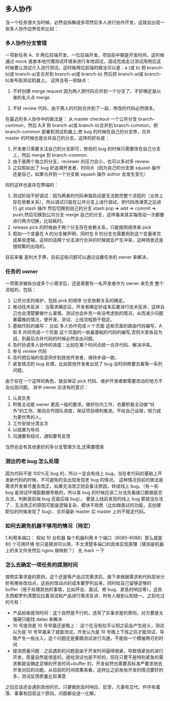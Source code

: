## 多人协作

当一个任务很大当时候，必然会拆解成多项然后多人进行协作开发，这就会出现一些多人协作边界任务比如：

### 多人协作分支管理

一项新任务 A、B 两位前端开发，一位后端开发。项目前中期是开发时间，这时候通过 mock 或者本地代理测试环境来进行本地调试，调试完成走过测试用例后这时候要让测试介入进行测试。这时候两位前端的做法可以是：a (或 b) 把 branch-b(或 branch-a)支合并到 branch-a(或 branch-b) 然后把 branch-a(或 branch-b)发布到测试机器上。
这样会有一些缺点：

1. 不好创建 merge request 因为两人把代码合并到一个分支了，不好确定是以谁的名义点 merge.

2. 不好 review 代码，由于两人的代码合并到了一起，修改的代码必然很多。

在最近的多人协作中的做法是： 从 master checkout 一个公共分支 branch-common，然后 A,B 把 branch-a(或 branch-b)合并到 branch-common，把 branch-common 部署到测试机器上,修 bug 的时候在自己的分支修，合并 master 的时候也是合并自己的分支。这样的好处是：

1. 开发者只需要关注自己的分支即可，修改的 bug 的时候只需要改在自己分支上，然后 merge 到 branch-common.
2. 由于是两个独立的分支，reviewer 的压力会小，也可以多对多 review.
3. 之后假如出了 bug 好追溯开发者、时间点（因为自己的分支做 squash 操作 还是自己，如果合并到一个分支做 squash 操作 author 会发生变化）

同时这样也是存在弊端的：

1. 测试阶段不好调试：因为两者的代码单独启动是无法跑完整个流程的（业务上存在依赖关系），所以调试只能在公共分支上进行调试，把代码改满意之后进行 git stash 操作 然后切换到自己的分支 stash pop => add => commit => push,然后切换到公共分支 merge 自己的分支，这样看来其实每改动一次都要进行两次切换，比较耗时。
2. release pick 的时候由于两个分支存在依赖关系，只能按照顺序来 pick
3. 假如一个变量在 A 的分支被声明，同时在 B 的分支也需要用到这个变量来完成某些逻辑，这样的话两个分支进行合并的时候就会产生冲突，这种场景还是很频繁的出现的。

目前来看 是利大于弊，目前这些问题可以通过设置任务的 owner 来解决。

### 任务的 owner

一项需求被拆分成多个小需求后，还是需要有一名开发者作为 owner 来负责 整个流程的，包括：

1. 公共分支的维护，包括 pick 的顺序 分支依赖关系的确定。
2. 推动技术反讲： 当需求确定后，开发者确定好成本后要进行技术反讲，这样自己也会清楚要做什么事情、测试也会补充一些没考虑到的情况，从而减少问题暴露晚的情况，使开发、测试、上线流程趋于稳定。
3. 基础代码的编写： 比如 多人协作完成 n 个页面 这些页面的路由代码编写、A 和 B 共同完成一个页面 这个页面的一些最基础的代码的编写,否则大家各自为战，到最后合并代码的时候必然会出问题。
4. 及时协调多人协作的进度：比如在某个时间点统一合并代码、解决冲突。
5. 参与 review 代码
6. 及时把后端的信息同步到其他开发者，保持步调一致。
7. 紧急情况的 bug 处理，比如其他开发者出现了 bug 没时间修要去看等一系列问题。

由于存在一个这样的角色，就会保证 pick 代码、维护开发者都需要改动的地方不会出现问题。
其中 owner 应该有的意识：

1. 认真负责
2. 积极主动是 owner 更高一级的要求。做好份内工作，也要积极主动做"份外"的工作。推动合作团队进度，保证项目顺利推进。不给自己设限，努力成为更优秀的人。
3. 工作安排分清主次
4. 以结果为导向
5. 沟通要有结论，通知要有反馈

当然也会有其他更好的多分支管理方法,还需要摸索

### 测出的老 bug 怎么处理

因为代码不是 100%无 bug 的，所以一定会有线上 bug，当在老代码的基础上开发新代码的时候，不可避免的会出现发现老 bug 的情况。
这种情况目前的做法是需求开发者尽量去改正，如果无法改正则会备注原因，转成线上 bug。（有一些 bug 是测试环境脏数据导致的，所以查 bug 的时候应该二分法先看接口数据是否合法，判断是前端 bug 还是后端 bug）。
要是上线前发现的线上 bug 那就没办法了...
无法改正的原因可能是逻辑复杂、模块不熟悉（比如做面试的功能，去创建职位的时候发现了 bug）、合并最新 master 后 master 上的不稳定代码。

### 如何去避免机器不够用的情况（待定）

1.利用多端口：
假如 10 台机器 每个机器利用 8 个端口（8080-8088）那么就是 80 个可用环境
但只是猜测可以用，不太清楚多端口的具体实现原理（猜测是机器上的多文件夹然后 nginx 做映射？）
先 mark 一下

### 怎么去确定一项任务的提测时间

按照实事求是的原则，这个还是等产品过完需求后，接下来根据需求和代码现状分析有哪些改动点，这些的改动点的成本要罗列出来，同时给自己留够足够的 buffer（用于处理其他的事情，比如开会、面试、修 bug、紧急的响应等）。这些东西都罗列清楚后拉着测试和产品进行需求反讲，所有人做到认知统一。之前吃过的亏有：

- 产品拍板提测时间：这个自然是不行的，违背了实事求是的原则，对方要是太强硬只能找 dalao 来解决
- 10 号提测是 10 号早晨还是晚上： 这个在没有拉平认知之前会产生歧义，测试以为是 10 号早晨来了就能测试，开发认为是 10 号晚上下班之后才能测试，导致产生一些出入，这个问题还是要跟测试进行沟通，不能给一个模棱两可的时间
- 提测质量问题：之前遇到的问题是由于开发时间逼得很紧，导致很紧张的进行开发，质量自然是很差的。提给测试也是不好的，现在只要不是特别紧急的需求都是会确定足够的开发时间+buffer 的，开发自然也需要高标准严要求地去开发对应的功能，从目前的时间效果来看，这样比之前匆匆开发的情况要好的多，测试反馈质量比较满意

之后应该还会遇到其他的坑，只要做到及时响应、反馈，凡事有交代、件件有着落、事事有回音这个原则，问题都会逐一化解。
